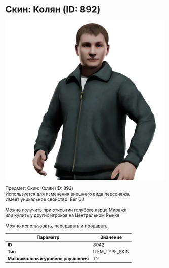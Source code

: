 # Скин: Колян (ID: 892)

![Item Image](../img/8042.webp?raw=true)

Предмет: Скин: Колян (ID: 892)<br>Используется для изменения внешнего вида персонажа.<br>Имеет уникальное свойство: Бег CJ<br><br>Можно получить при открытии голубого ларца Миража <br>или купить у других игроков на Центральном Рынке<br><br>Можно использовать, передавать и продавать.


| Параметр | Значение |
|----------|----------|
| **ID** | 8042 |
| **Тип** | ITEM_TYPE_SKIN |
| **Максимальный уровень улучшения** | 12 |

